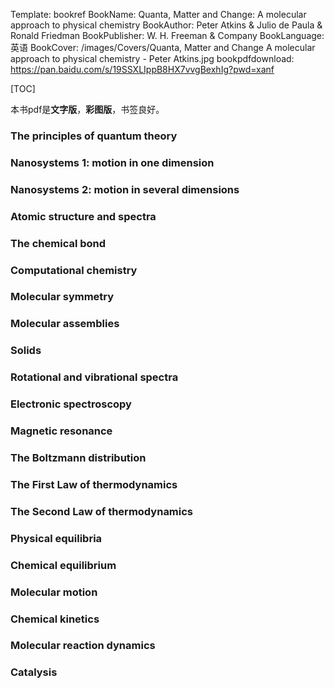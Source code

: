 Template: bookref
BookName: Quanta, Matter and Change: A molecular approach to physical chemistry
BookAuthor: Peter Atkins & Julio de Paula & Ronald Friedman
BookPublisher: W. H. Freeman & Company
BookLanguage: 英语
BookCover: /images/Covers/Quanta, Matter and Change A molecular approach to physical chemistry - Peter Atkins.jpg
bookpdfdownload: https://pan.baidu.com/s/19SSXLIppB8HX7vvgBexhIg?pwd=xanf 

[TOC]

本书pdf是**文字版**，**彩图版**，书签良好。

### The principles of quantum theory

### Nanosystems 1: motion in one dimension

### Nanosystems 2: motion in several dimensions

### Atomic structure and spectra

### The chemical bond

### Computational chemistry

### Molecular symmetry

### Molecular assemblies

### Solids

### Rotational and vibrational spectra

### Electronic spectroscopy

### Magnetic resonance

### The Boltzmann distribution

### The First Law of thermodynamics

### The Second Law of thermodynamics

### Physical equilibria

### Chemical equilibrium

### Molecular motion

### Chemical kinetics

### Molecular reaction dynamics

### Catalysis